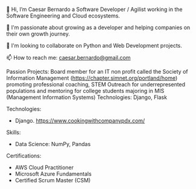 👋 Hi, I’m Caesar Bernardo a Software Developer / Agilist working in the Software Engineering and Cloud ecosystems.

👀 I'm passionate about growing as a developer and helping companies on their own growth journey. 

💞️ I'm looking to collaborate on Python and Web Development projects.

📫 How to reach me: caesar.bernardo@gmail.com


Passion Projects:
Board member for an IT non profit called the Society of Information Management (https://chapter.simnet.org/portland/home) promoting professional coaching, STEM Outreach for underrepresented populations and mentoring for college students majoring in MIS (Management Information Systems)
Technologies: Django, Flask

Technologies:
- Django. https://www.cookingwithcompanypdx.com/

Skills:
- Data Science: NumPy, Pandas

Certifications:
- AWS Cloud Practitioner 
- Microsoft Azure Fundamentals
- Certified Scrum Master (CSM)

